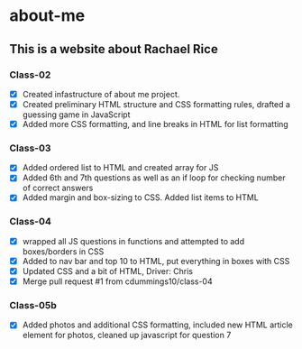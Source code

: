 # about-me

## This is a website about Rachael Rice

### Class-02
* [x] Created infastructure of about me project.
* [x] Created preliminary HTML structure and CSS formatting rules, drafted a guessing game in JavaScript
* [x] Added more CSS formatting, and line breaks in HTML for list formatting

### Class-03
* [x] Added ordered list to HTML and created array for JS
* [x] Added 6th and 7th questions as well as an if loop for checking number of correct answers
* [x] Added margin and box-sizing to CSS. Added list items to HTML

### Class-04
* [x] wrapped all JS questions in functions and attempted to add boxes/borders in CSS
* [x] Added to nav bar and top 10 to HTML, put everything in boxes with CSS
* [x] Updated CSS and a bit of HTML, Driver: Chris
* [x] Merge pull request #1 from cdummings10/class-04 

### Class-05b
* [x] Added photos and additional CSS formatting, included new HTML article element for photos, cleaned up javascript for question 7

